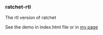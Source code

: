 ### ratchet-rtl
The rtl version of ratchet 

See the demo in index.html file or in [my page](https://ahmdrz.github.io/ratchet-rtl/)
